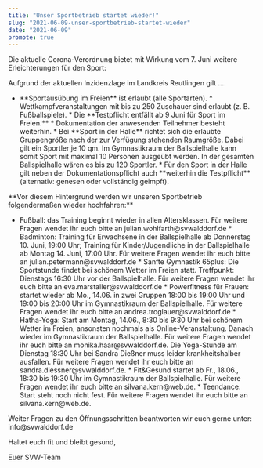 ```yaml
---
title: "Unser Sportbetrieb startet wieder!"
slug: "2021-06-09-unser-sportbetrieb-startet-wieder"
date: "2021-06-09"
promote: true
---
```

Die aktuelle Corona-Verordnung bietet mit Wirkung vom 7. Juni weitere Erleichterungen für den Sport:


Aufgrund der aktuellen Inzidenzlage im Landkreis Reutlingen gilt ….


<ul> 	<li>**Sportausübung im Freien** ist erlaubt (alle Sportarten).
* Wettkampfveranstaltungen mit bis zu 250 Zuschauer sind erlaubt (z. B. Fußballspiele).
* Die **Testpflicht entfällt ab 9 Juni für Sport im Freien.**
* Dokumentation der anwesenden Teilnehmer besteht weiterhin.
* Bei **Sport in der Halle** richtet sich die erlaubte Gruppengröße nach der zur Verfügung stehenden Raumgröße. Dabei gilt ein Sportler je 10 qm. Im Gymnastikraum der Ballspielhalle kann somit Sport mit maximal 10 Personen ausgeübt werden. In der gesamten Ballspielhalle wären es bis zu 120 Sportler.
* Für den Sport in der Halle gilt neben der Dokumentationspflicht auch **weiterhin die Testpflicht** (alternativ: genesen oder vollständig geimpft).</li> </ul>
**Vor diesem Hintergrund werden wir unseren Sportbetrieb folgendermaßen wieder hochfahren:**


<ul> 	<li>Fußball: das Training beginnt wieder in allen Altersklassen. Für weitere Fragen wendet ihr euch bitte an julian.wohlfarth@svwalddorf.de
* Badminton: Training für Erwachsene in der Ballspielhalle ab Donnerstag 10. Juni, 19:00 Uhr; Training für Kinder/Jugendliche in der Ballspielhalle ab Montag 14. Juni, 17:00 Uhr. Für weitere Fragen wendet ihr euch bitte an julian.petermann@svwalddorf.de
* Sanfte Gymnastik 65plus: Die Sportstunde findet bei schönem Wetter im Freien statt. Treffpunkt: Dienstags 16:30 Uhr vor der Ballspielhalle. Für weitere Fragen wendet ihr euch bitte an eva.marstaller@svwalddorf.de
* Powerfitness für Frauen: startet wieder ab Mo., 14.06. in zwei Gruppen 18:00 bis 19:00 Uhr und 19:00 bis 20:00 Uhr im Gymnastikraum der Ballspielhalle. Für weitere Fragen wendet ihr euch bitte an andrea.troglauer@svwalddorf.de
* Hatha-Yoga: Start am Montag, 14.06., 8:30 bis 9:30 Uhr bei schönem Wetter im Freien, ansonsten nochmals als Online-Veranstaltung. Danach wieder im Gymnastikraum der Ballspielhalle. Für weitere Fragen wendet ihr euch bitte an monika.haar@svwalddorf.de. Die Yoga-Stunde am Dienstag 18:30 Uhr bei Sandra Dießner muss leider krankheitshalber ausfallen. Für weitere Fragen wendet ihr euch bitte an sandra.diessner@svwalddorf.de.
* Fit&amp;Gesund startet ab Fr., 18.06., 18:30 bis 19:30 Uhr im Gymnastikraum der Ballspielhalle. Für weitere Fragen wendet ihr euch bitte an silvana.kern@web.de.
* Teendance: Start steht noch nicht fest. Für weitere Fragen wendet ihr euch bitte an silvana.kern@web.de.</li> </ul>
Weiter Fragen zu den Öffnungsschritten beantworten wir euch gerne unter: info@svwalddorf.de


Haltet euch fit und bleibt gesund,


Euer SVW-Team
